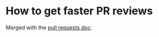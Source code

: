 # How to get faster PR reviews

Merged with the [pull requests doc](pull-requests.md#best-practices-for-faster-reviews).
